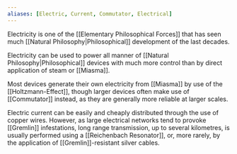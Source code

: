 ```yaml
---
aliases: [Electric, Current, Commutator, Electrical]
---
```

Electricity is one of the [[Elementary Philosophical Forces]] that has seen much [[Natural Philosophy|Philosophical]] development of the last decades. 

Electricity can be used to power all manner of [[Natural Philosophy|Philosophical]] devices with much more control than by direct application of steam or [[Miasma]].

Most devices generate their own electricity from [[Miasma]] by use of the [[Holtzmann-Effect]], though larger devices often make use of [[Commutator]] instead, as they are generally more reliable at larger scales.

Electric current can be easily and cheaply distributed through the use of copper wires. However, as large electrical networks tend to provoke [[Gremlin]] infestations, long range transmission, up to several kilometres, is usually performed using a [[Reichenbach Resonator]], or, more rarely, by the application of [[Gremlin]]-resistant silver cables.